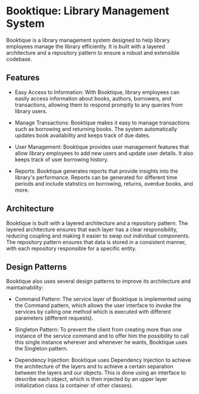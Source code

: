 # Booktique: Library Management System

Booktique is a library management system designed to help library employees manage the library efficiently. It is built with a layered architecture and a repository pattern to ensure a robust and extensible codebase.


## Features
- Easy Access to Information: With Booktique, library employees can easily access information about books, authors, borrowers, and transactions, allowing them to respond promptly to any queries from library users.

- Manage Transactions: Booktique makes it easy to manage transactions such as borrowing and returning books. The system automatically updates book availability and keeps track of due dates.

- User Management: Booktique provides user management features that allow library employees to add new users and update user details. It also keeps track of user borrowing history.

- Reports: Booktique generates reports that provide insights into the library's performance. Reports can be generated for different time periods and include statistics on borrowing, returns, overdue books, and more.

## Architecture
Booktique is built with a layered architecture and a repository pattern. The layered architecture ensures that each layer has a clear responsibility, reducing coupling and making it easier to swap out individual components. The repository pattern ensures that data is stored in a consistent manner, with each repository responsible for a specific entity.

## Design Patterns
Booktique also uses several design patterns to improve its architecture and maintainability:

- Command Pattern: The service layer of Booktique is implemented using the Command pattern, which allows the user interface to invoke the services by calling one method which is executed with different parameters (different requests).

- Singleton Pattern: To prevent the client from creating more than one instance of the service command and to offer him the possibility to call this single instance wherever and whenever he wants, Booktique uses the Singleton pattern.

- Dependency Injection: Booktique uses Dependency Injection to achieve the architecture of the layers and to achieve a certain separation between the layers and our objects. This is done using an interface to describe each object, which is then injected by an upper layer initialization class (a container of other classes).

